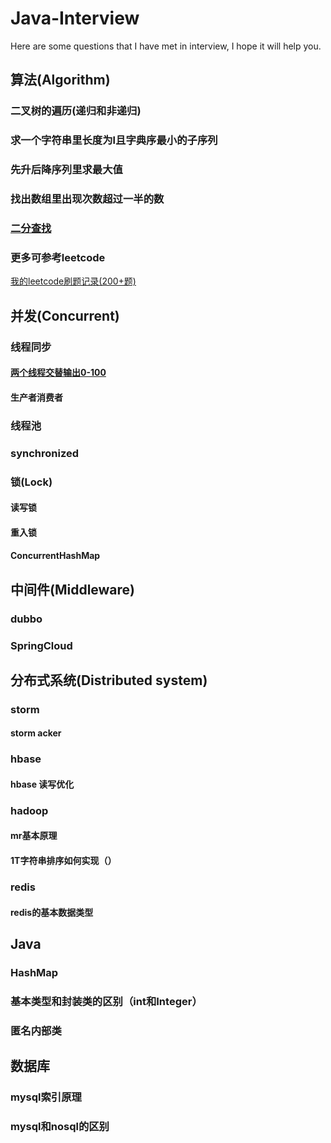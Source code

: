# Java-Interview
Here are some questions that I have met in interview, I hope it will help you.

## 算法(Algorithm)

### 二叉树的遍历(递归和非递归)
### 求一个字符串里长度为l且字典序最小的子序列 
### 先升后降序列里求最大值    
### 找出数组里出现次数超过一半的数 
### [二分查找](src/algorithm/BinarySearch.java)
### 更多可参考leetcode
[我的leetcode刷题记录(200+题)](https://github.com/xindoo/leetcode)

## 并发(Concurrent)
### 线程同步
#### [两个线程交替输出0-100](src/concurrent/AlternateOutputNumber.java)
#### 生产者消费者
### 线程池
### synchronized
### 锁(Lock)
#### 读写锁
#### 重入锁
#### ConcurrentHashMap

## 中间件(Middleware)
### dubbo
### SpringCloud

## 分布式系统(Distributed system)
### storm
#### storm acker
### hbase
#### hbase 读写优化
### hadoop
#### mr基本原理
#### 1T字符串排序如何实现（）
### redis
#### redis的基本数据类型


## Java
### HashMap
### 基本类型和封装类的区别（int和Integer）
### 匿名内部类

## 数据库
### mysql索引原理
### mysql和nosql的区别

